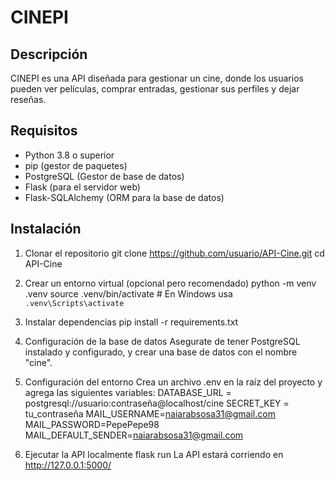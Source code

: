 # CINEPI

## Descripción
CINEPI es una API diseñada para gestionar un cine, donde los usuarios pueden ver películas, comprar entradas, gestionar sus perfiles y dejar reseñas. 

## Requisitos
- Python 3.8 o superior
- pip (gestor de paquetes)
- PostgreSQL (Gestor de base de datos)
- Flask (para el servidor web)
- Flask-SQLAlchemy (ORM para la base de datos)

## Instalación

1. Clonar el repositorio
   git clone https://github.com/usuario/API-Cine.git
   cd API-Cine

2. Crear un entorno virtual (opcional pero recomendado)
   python -m venv .venv
   source .venv/bin/activate  # En Windows usa `.venv\Scripts\activate`

3. Instalar dependencias
   pip install -r requirements.txt

4. Configuración de la base de datos
   Asegurate de tener PostgreSQL instalado y configurado, y crear una base de datos con el nombre "cine".

5. Configuración del entorno
   Crea un archivo .env en la raíz del proyecto y agrega las siguientes variables:
   DATABASE_URL = postgresql://usuario:contraseña@localhost/cine
   SECRET_KEY = tu_contraseña
   MAIL_USERNAME=naiarabsosa31@gmail.com
   MAIL_PASSWORD=PepePepe98
   MAIL_DEFAULT_SENDER=naiarabsosa31@gmail.com

6. Ejecutar la API localmente
   flask run
   La API estará corriendo en http://127.0.0.1:5000/


